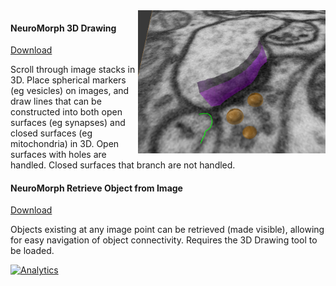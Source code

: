 <img src="annotations.png" width="300" align="right">

#### NeuroMorph 3D Drawing   
<a onmousedown="(function(i,s,o,g,r,a,m){i['GoogleAnalyticsObject']=r;i[r]=i[r]||function(){
  (i[r].q=i[r].q||[]).push(arguments)},i[r].l=1*new Date();a=s.createElement(o),
  m=s.getElementsByTagName(o)[0];a.async=1;a.src=g;m.parentNode.insertBefore(a,m)
  })(window,document,'script','https://www.google-analytics.com/analytics.js','ga');
  ga('create', 'UA-99596205-1', 'auto');
  ga('send', 'pageview');
  ga('send', 'event', 'Download', 'Download code', '3D Drawing');" href="http://raw.githubusercontent.com/NeuroMorph-EPFL/NeuroMorph/master/NeuroMorph_3D_Drawing/NeuroMorph_3D_Drawing.py">Download</a><br>
<!-- <a onmousedown="(function(i,s,o,g,r,a,m){i['GoogleAnalyticsObject']=r;i[r]=i[r]||function(){
  (i[r].q=i[r].q||[]).push(arguments)},i[r].l=1*new Date();a=s.createElement(o),
  m=s.getElementsByTagName(o)[0];a.async=1;a.src=g;m.parentNode.insertBefore(a,m)
  })(window,document,'script','https://www.google-analytics.com/analytics.js','ga');
  ga('create', 'UA-99596205-1', 'auto');
  ga('send', 'pageview');
  ga('send', 'event', 'Link', 'Link to Blender Wiki', '3D Drawing');" href="https://wiki.blender.org/index.php/Extensions:2.6/Py/Scripts/NeuroMorph/3D_Drawing">Full Documentation</a>-->

Scroll through image stacks in 3D. Place spherical markers (eg vesicles) on images, and draw lines that can be constructed into both open surfaces (eg synapses) and closed surfaces (eg mitochondria) in 3D. Open surfaces with holes are handled. Closed surfaces that branch are not handled.

#### NeuroMorph Retrieve Object from Image   
<a onmousedown="ga('send', 'event', 'Download', 'Download code', 'Retrieve Object from Image');" href="http://raw.githubusercontent.com/NeuroMorph-EPFL/NeuroMorph/master/NeuroMorph_3D_Drawing/NeuroMorph_Retrieve_Object_from_Image.py">Download</a><br>
<!-- <a onmousedown="ga('send', 'event', 'Link', 'Link to Blender Wiki', 'Retrieve Object from Image');" href="https://wiki.blender.org/index.php/Extensions:2.6/Py/Scripts/NeuroMorph/3D_Drawing">Full Documentation</a>-->

Objects existing at any image point can be retrieved (made visible), allowing for easy navigation of object connectivity. Requires the 3D Drawing tool to be loaded.

[![Analytics](https://ga-beacon.appspot.com/UA-99596205-1/NeuroMorph_3D_Drawing?pixel)](https://github.com/NeuroMorph-EPFL/NeuroMorph/tree/master/NeuroMorph_3D_Drawing)
